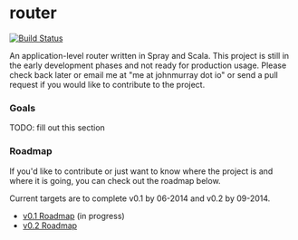 # router

[![Build Status](https://travis-ci.org/JohnMurray/router.svg?branch=master)](https://travis-ci.org/JohnMurray/router)

An application-level router written in Spray and Scala. This project is still in 
the early development phases and not ready for production usage. Please check back 
later or email me at "me at johnmurray dot io" or send a pull request if you would 
like to contribute to the project.


### Goals

TODO: fill out this section


### Roadmap

If you'd like to contribute or just want to know where the project is and where
it is going, you can check out the roadmap below.

Current targets are to complete v0.1 by 06-2014 and v0.2 by 09-2014.

+ [v0.1 Roadmap](https://github.com/JohnMurray/router/issues?milestone=1) (in progress)
+ [v0.2 Roadmap](https://github.com/JohnMurray/router/issues?milestone=2)
